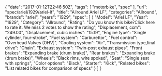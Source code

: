 {
    "date": "2017-01-12T22:46:50Z",
    "tags": [
        "motorbike",
        "spec"
    ],
    "url": "spec\/ariel\/1929\/ariel-lf",
    "title": "Allround Ariel LF",
    "categories": "Allround",
    "brands": "ariel",
    "years": "1929",
    "spec": [
        {
            "Model": "Ariel LF",
            "Year": "1929",
            "Category": "Allround",
            "Rating": "Do you know this bike?Click here to rate it. We miss 2 votes to show the rating",
            "Displacement, ccm": "249.00",
            "Displacement, cubic inches": "15.19",
            "Engine type": "Single cylinder, four-stroke",
            "Fuel system": "Carburettor",
            "Fuel control": "Overhead Valves (OHV)",
            "Cooling system": "Air",
            "Transmission type,final drive": "Chain",
            "Exhaust system": "Twin-post exhaust pipes",
            "Front brakes": "Expanding brake (drum brake)",
            "Rear brakes": "Expanding brake (drum brake)",
            "Wheels": "Black rims, wire spoked",
            "Seat": "Single seat with springs",
            "Color options": "Black",
            "Starter": "Kick",
            "Related bikes": "List related bikes for comparison of specs"
        }
    ]
}